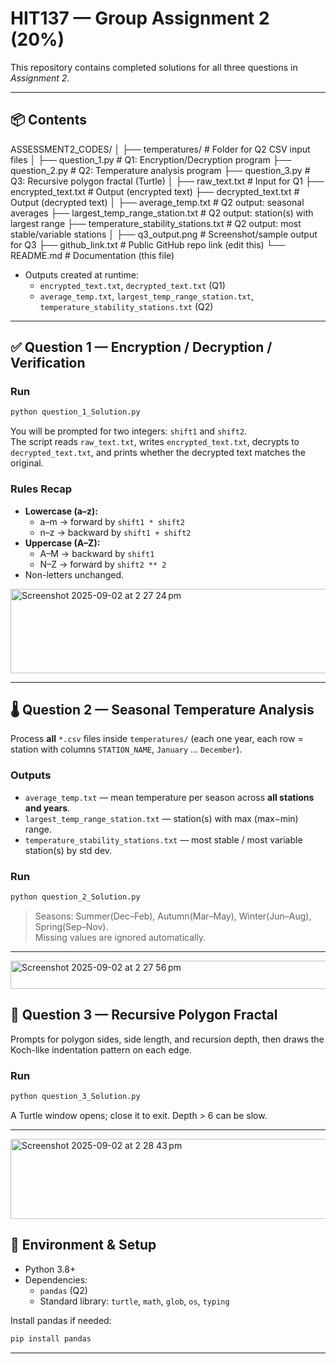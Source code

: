 # HIT137 — Group Assignment 2 (20%)

This repository contains completed solutions for all three questions in *Assignment 2*.

---

## 📦 Contents

ASSESSMENT2_CODES/
│
├── temperatures/ # Folder for Q2 CSV input files
│
├── question_1.py # Q1: Encryption/Decryption program
├── question_2.py # Q2: Temperature analysis program
├── question_3.py # Q3: Recursive polygon fractal (Turtle)
│
├── raw_text.txt # Input for Q1
├── encrypted_text.txt # Output (encrypted text)
├── decrypted_text.txt # Output (decrypted text)
│
├── average_temp.txt # Q2 output: seasonal averages
├── largest_temp_range_station.txt # Q2 output: station(s) with largest range
├── temperature_stability_stations.txt # Q2 output: most stable/variable stations
│
├── q3_output.png # Screenshot/sample output for Q3
├── github_link.txt # Public GitHub repo link (edit this)
└── README.md # Documentation (this file)
- Outputs created at runtime:
  - `encrypted_text.txt`, `decrypted_text.txt` (Q1)
  - `average_temp.txt`, `largest_temp_range_station.txt`, `temperature_stability_stations.txt` (Q2)

---

## ✅ Question 1 — Encryption / Decryption / Verification

### Run
```bash
python question_1_Solution.py
```
You will be prompted for two integers: `shift1` and `shift2`.  
The script reads `raw_text.txt`, writes `encrypted_text.txt`, decrypts to `decrypted_text.txt`, and prints whether the decrypted text matches the original.

### Rules Recap
- **Lowercase (a–z):**
  - a–m → forward by `shift1 * shift2`
  - n–z → backward by `shift1 + shift2`
- **Uppercase (A–Z):**
  - A–M → backward by `shift1`
  - N–Z → forward by `shift2 ** 2`
- Non-letters unchanged.
<img width="1006" height="135" alt="Screenshot 2025-09-02 at 2 27 24 pm" src="https://github.com/user-attachments/assets/dda77f3a-ad26-4a45-b096-24c98c584547" />

---

## 🌡️ Question 2 — Seasonal Temperature Analysis

Process **all** `*.csv` files inside `temperatures/` (each one year, each row = station with columns `STATION_NAME`, `January` … `December`).

### Outputs
- `average_temp.txt` — mean temperature per season across **all stations and years**.
- `largest_temp_range_station.txt` — station(s) with max (max−min) range.
- `temperature_stability_stations.txt` — most stable / most variable station(s) by std dev.

### Run
```bash
python question_2_Solution.py
```

> Seasons: Summer(Dec–Feb), Autumn(Mar–May), Winter(Jun–Aug), Spring(Sep–Nov).  
> Missing values are ignored automatically.

---
<img width="1006" height="45" alt="Screenshot 2025-09-02 at 2 27 56 pm" src="https://github.com/user-attachments/assets/9b170f5e-26e8-4f67-a2a8-906c81506cdd" />


## 🧩 Question 3 — Recursive Polygon Fractal

Prompts for polygon sides, side length, and recursion depth, then draws the Koch-like indentation pattern on each edge.

### Run
```bash
python question_3_Solution.py
```
A Turtle window opens; close it to exit. Depth > 6 can be slow.

---

<img width="1006" height="128" alt="Screenshot 2025-09-02 at 2 28 43 pm" src="https://github.com/user-attachments/assets/43f605a4-7706-41fc-86f8-425640365233" />


## 🔧 Environment & Setup

- Python 3.8+
- Dependencies:
  - `pandas` (Q2)
  - Standard library: `turtle`, `math`, `glob`, `os`, `typing`

Install pandas if needed:
```bash
pip install pandas
```

---

